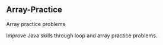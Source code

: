 ## Array-Practice
Array practice problems

Improve Java skills through loop and array practice problems.
